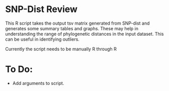 # SNP-Dist Review

This R script takes the output tsv matrix generated from SNP-dist and generates some summary tables and graphs. These may help in understanding the range of phylogenetic distances in the input dataset. This can be useful in identifying outliers.

Currently the script needs to be manually R through R

# To Do:
- Add arguments to script.
